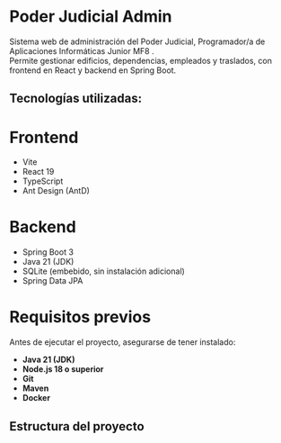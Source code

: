 # Poder Judicial Admin

Sistema web de administración del Poder Judicial, Programador/a de Aplicaciones Informáticas Junior MF8 .  
Permite gestionar edificios, dependencias, empleados y traslados, con frontend en React y backend en Spring Boot.

## Tecnologías utilizadas:

# Frontend
- Vite
- React 19
- TypeScript
- Ant Design (AntD)

# Backend
- Spring Boot 3
- Java 21 (JDK)
- SQLite (embebido, sin instalación adicional)
- Spring Data JPA

# Requisitos previos

Antes de ejecutar el proyecto, asegurarse de tener instalado:

- **Java 21 (JDK)**
- **Node.js 18 o superior** 
- **Git**
- **Maven**
- **Docker**

## Estructura del proyecto



